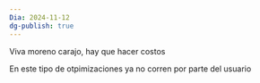 ```yaml
---
Dia: 2024-11-12
dg-publish: true
---
```

Viva moreno carajo, hay que hacer costos 


En este tipo de otpimizaciones ya no corren por parte del usuario